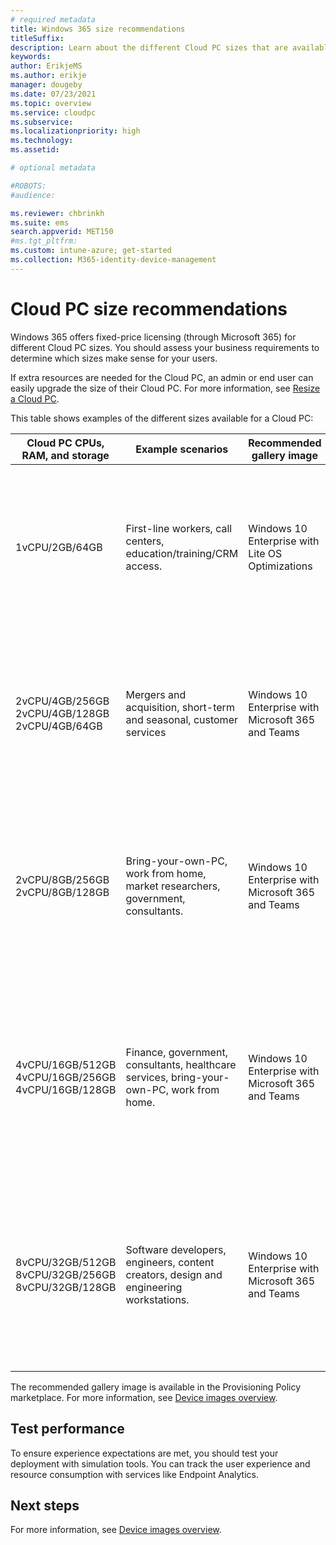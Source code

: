```yaml
---
# required metadata
title: Windows 365 size recommendations
titleSuffix:
description: Learn about the different Cloud PC sizes that are available with different SKUs in Windows 365.
keywords:
author: ErikjeMS  
ms.author: erikje
manager: dougeby
ms.date: 07/23/2021
ms.topic: overview
ms.service: cloudpc
ms.subservice:
ms.localizationpriority: high
ms.technology:
ms.assetid: 

# optional metadata

#ROBOTS:
#audience:

ms.reviewer: chbrinkh
ms.suite: ems
search.appverid: MET150
#ms.tgt_pltfrm:
ms.custom: intune-azure; get-started
ms.collection: M365-identity-device-management
---
```


# Cloud PC size recommendations

Windows 365 offers fixed-price licensing (through Microsoft 365) for different Cloud PC sizes. You should assess your business requirements to determine which sizes make sense for your users.  

If extra resources are needed for the Cloud PC, an admin or end user can easily upgrade the size of their Cloud PC. For more information, see [Resize a Cloud PC](resize-cloud-pc.md).  

This table shows examples of the different sizes available for a Cloud PC:

| Cloud PC CPUs, RAM, and storage | Example scenarios | Recommended gallery image | Recommended apps |
| --- | --- | --- | --- |
| 1vCPU/2GB/64GB | First-line workers, call centers, education/training/CRM access.  | Windows 10 Enterprise with Lite OS Optimizations  | Office light (web-based), Microsoft Edge, OneDrive, lightweight line-of-business app (call center application – web-apps), Defender support. |
| 2vCPU/4GB/256GB<br>2vCPU/4GB/128GB<br>2vCPU/4GB/64GB  | Mergers and acquisition, short-term and seasonal, customer services  | Windows 10 Enterprise with Microsoft 365 and Teams | Microsoft 365 Apps, Microsoft Teams light (Chat and Audio only),  OneDrive, Adobe Reader, Edge, line-of-business app(s), Defender support. |
| 2vCPU/8GB/256GB<br>2vCPU/8GB/128GB | Bring-your-own-PC, work from home, market researchers, government, consultants. | Windows 10 Enterprise with Microsoft 365 and Teams | Microsoft 365 Apps, Microsoft Teams, Outlook, Excel, Access, PowerPoint, OneDrive, Adobe Reader, Edge, line-of-business app(s) , Defender support. |
| 4vCPU/16GB/512GB<br>4vCPU/16GB/256GB<br>4vCPU/16GB/128GB | Finance, government, consultants, healthcare services, bring-your-own-PC, work from home. | Windows 10 Enterprise with Microsoft 365 and Teams | Microsoft 365 Apps, Microsoft Teams, Outlook, Excel, Access, PowerPoint, PowerBI, Dynamics 365, OneDrive, Adobe Reader, Edge, line-of-business app(s), Defender support. |
| 8vCPU/32GB/512GB<br>8vCPU/32GB/256GB<br>8vCPU/32GB/128GB | Software developers, engineers, content creators, design and engineering workstations. | Windows 10 Enterprise with Microsoft 365 and Teams | Microsoft 365 Apps, Microsoft Teams, Outlook, Access, OneDrive, Adobe Reader, Edge, PowerBI, Visual Studio Code, line-of-business app(s), Defender support. |

The recommended gallery image is available in the Provisioning Policy marketplace. For more information, see [Device images overview](device-images.md).

## Test performance  

To ensure experience expectations are met, you should test your deployment with simulation tools. You can track the user experience and resource consumption with services like Endpoint Analytics.

<!-- ########################## -->
## Next steps

For more information, see [Device images overview](device-images.md).
